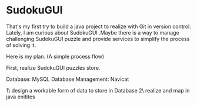 # SudokuGUI
That's my first try to build a java project to realize with Git in version control.
Lately, I am curious about SudokuGUI .Maybe there is a way to manage challenging SudokuGUI puzzle and provide services to simplify the process of solving it.

Here is my plan.
(A simple process flow)

First, realize SudokuGUI puzzles store. 
  
  Database: MySQL
  Database Management: Navicat
  
  1\ design a workable form of data to store in Database
  2\ realize and map in java enitites

